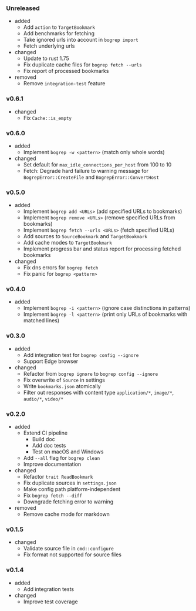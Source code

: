 <!-- markdownlint-disable MD041 MD034 -->

### Unreleased

- added
  - Add `action` to `TargetBookmark`
  - Add benchmarks for fetching
  - Take ignored urls into account in `bogrep import`
  - Fetch underlying urls
- changed
  - Update to rust 1.75
  - Fix duplicate cache files for `bogrep fetch --urls`
  - Fix report of processed bookmarks
- removed
  - Remove `integration-test` feature

### v0.6.1

- changed
  - Fix `Cache::is_empty`

### v0.6.0

- added
  - Implement `bogrep -w <pattern>` (match only whole words)
- changed
  - Set default for `max_idle_connections_per_host` from 100 to 10
  - Fetch: Degrade hard failure to warning message for `BogrepError::CreateFile`
    and `BogrepError::ConvertHost`

### v0.5.0

- added
  - Implement `bogrep add <URLs>` (add specified URLs to bookmarks)
  - Implement `bogrep remove <URLs>` (remove specified URLs from bookmarks)
  - Implement `bogrep fetch --urls <URLs>` (fetch specified URLs)
  - Add sources to `SourceBookmark` and `TargetBookmark`
  - Add cache modes to `TargetBookmark`
  - Implement progress bar and status report for processing fetched bookmarks
- changed
  - Fix dns errors for `bogrep fetch`
  - Fix panic for `bogrep <pattern>`

### v0.4.0

- added
  - Implement `bogrep -i <pattern>` (ignore case distinctions in patterns)
  - Implement `bogrep -l <pattern>` (print only URLs of bookmarks with matched lines)

### v0.3.0

- added
  - Add integration test for `bogrep config --ignore`
  - Support Edge browser
- changed
  - Refactor from `bogrep ignore` to `bogrep config --ignore`
  - Fix overwrite of `Source` in settings
  - Write `bookmarks.json` atomically
  - Filter out responses with content type `application/*`, `image/*`, `audio/*`, `video/*`

### v0.2.0

- added
  - Extend CI pipeline
    - Build doc
    - Add doc tests
    - Test on macOS and Windows
  - Add `--all` flag for `bogrep clean`
  - Improve documentation
- changed
  - Refactor `trait ReadBookmark`
  - Fix duplicate sources in `settings.json`
  - Make config path platform-independent
  - Fix `bogrep fetch --diff`
  - Downgrade fetching error to warning
- removed
  - Remove cache mode for markdown

### v0.1.5

- changed
  - Validate source file in `cmd::configure`
  - Fix format not supported for source files

### v0.1.4

- added
  - Add integration tests
- changed
  - Improve test coverage
